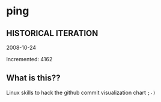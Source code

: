 # ping

## HISTORICAL ITERATION
2008-10-24

Incremented: 4162

## What is this?? 
Linux skills to hack the github commit visualization chart `;-)`
